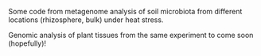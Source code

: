 Some code from metagenome analysis of soil microbiota from different locations (rhizosphere, bulk) under heat stress.

Genomic analysis of plant tissues from the same experiment to come soon (hopefully)!
